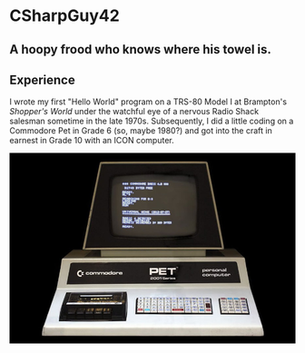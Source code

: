# CSharpGuy42
## A hoopy frood who knows where his towel is.

## Experience
I wrote my first "Hello World" program on a TRS-80 Model I at Brampton's *Shopper's World* under the watchful eye of a nervous Radio Shack salesman sometime in the late 1970s.  Subsequently, I did a little coding on a Commodore Pet in Grade 6 (so, maybe 1980?) and got into the craft in earnest in Grade 10 with an ICON computer.

![Commodore Pet](/Images/Commodore-PET-2001-05.jpg)